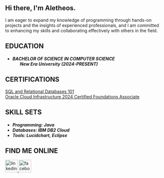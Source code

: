 ## Hi there, I'm Aletheos.

<p>I am eager to expand my knowledge of programming through hands-on projects and the insights of experienced professionals, and I am committed to enhancing my skills and collaborating effectively with others in the field.</p>

## EDUCATION
<p><h5><ul><li>BACHELOR OF SCIENCE IN COMPUTER SCIENCE <br> <ul>New Era University (2024-PRESENT) </ul></li></ul></h5>

## CERTIFICATIONS
<a href="https://courses.cognitiveclass.ai/certificates/9f387ac6ef8749da8e4e0e8399353247#">SQL and Relational Databases 101</a>
<br>
<a href="https://catalog-education.oracle.com/ords/certview/sharebadge?id=CF41281CCA19287323EB9B83AB7FC3C1AD4C28A8FCEB3FDBD10D07D23B85AB6F">Oracle Cloud Infrastructure 2024 Certified Foundations Associate</a>

## SKILL SETS
<p><h5><ul><li>Programming: Java <br> <li>Databases: IBM DB2 Cloud <br> </li> <li> Tools: Lucidchart, Eclipse</li></li></ul></h5>

## FIND ME ONLINE

<a href="https://ph.linkedin.com/in/aletheos-pe%C3%B1arubia-38b2952b1">
  <img src="https://github.com/user-attachments/assets/4219e8d4-63e2-455d-8260-cdc3419a27bd" alt="linkedin" width="40" height="40">
</a>
<a href="https://www.facebook.com/aletheosmikael.penarubia">
  <img src="https://github.com/user-attachments/assets/da05e561-16f6-488b-ac2f-7f63acef2eb3" alt="facebook" width="40" height="40">
</a>

<!--
**Aletheos-uuu/Aletheos-uuu** is a ✨ _special_ ✨ repository because its `README.md` (this file) appears on your GitHub profile.

Here are some ideas to get you started:

- 🔭 I’m currently working on ...
- 🌱 I’m currently learning ...
- 👯 I’m looking to collaborate on ...
- 🤔 I’m looking for help with ...
- 💬 Ask me about ...
- 📫 How to reach me: ...
- 😄 Pronouns: ...
- ⚡ Fun fact: ...
-->
